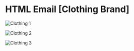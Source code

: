 # HTML Email [Clothing Brand]

![Clothing 1](https://user-images.githubusercontent.com/104843990/189903216-eb4b780c-b6c8-40aa-bded-d9aa079cde75.png)

![Clothing 2](https://user-images.githubusercontent.com/104843990/189903394-890dced5-8205-4f13-950a-717161f6c869.png)

![Clothing 3](https://user-images.githubusercontent.com/104843990/189903583-9615b1ae-b30d-4b4c-b0d3-19b7bd03684e.png)

